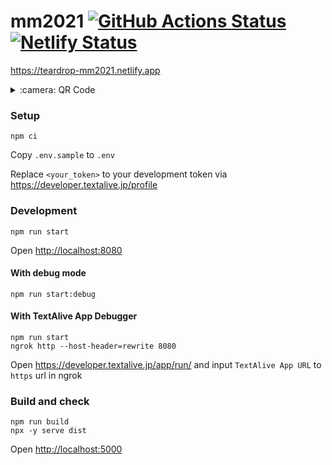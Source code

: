 # mm2021 [![GitHub Actions Status](https://github.com/teardrop-tech/mm2021/actions/workflows/build.yml/badge.svg)](https://github.com/teardrop-tech/mm2021/actions) [![Netlify Status](https://api.netlify.com/api/v1/badges/501e0435-c297-4091-99d2-f60045463b61/deploy-status)](https://app.netlify.com/sites/teardrop-mm2021/deploys)

<https://teardrop-mm2021.netlify.app>

<details>
<summary>:camera: QR Code</summary>

```
█████████████████████████████████████
█████████████████████████████████████
████ ▄▄▄▄▄ ██▀▄██▀▄▀ █▄▀ █ ▄▄▄▄▄ ████
████ █   █ █▄▀█▄▀▀▄ ███ ▄█ █   █ ████
████ █▄▄▄█ ██▄▀▀ ▄ ▀ █▄  █ █▄▄▄█ ████
████▄▄▄▄▄▄▄█ █▄▀▄█▄█ ▀ █▄█▄▄▄▄▄▄▄████
████ ▄▄█ ▄▄  ▀█▀ ▀█▀█▀ ▀▄  ██▀▄█▀████
████▀▀▀█▀▄▄██▀ ▄ ▀ █ ▄▄▀█ ▄▀██▄ ▄████
████▄▀  ▄▀▄ ▄█  ██ █  █▀ ▄ ▄█ █▄ ████
████ ▀██▄ ▄██ ▀▀█▄█▄▄▄█▀▀▀  ▄ █ ▄████
█████  ▄▀▄▄▀███▀ ▀█▀█ █▄   ██ ▀▄ ████
████▄▀ █▀ ▄▀ ██▄ ▀ ▄▀ █▀▀▄▀▄▄▀█ ▄████
████▄█▄▄██▄█ ▄▀ ██ █ ▀▀  ▄▄▄ █▀▀▀████
████ ▄▄▄▄▄ █ ▀▀▀█▄██  ▀▄ █▄█  █▄ ████
████ █   █ █▄▄▀▀ ▀█▀█▀██▄▄▄  █▀█▄████
████ █▄▄▄█ █ █▄▄ ▀ ▄ ▄█ ▀ █ ▄▄█▀▄████
████▄▄▄▄▄▄▄█▄██▄██▄█▄███▄█▄▄▄▄█▄▄████
█████████████████████████████████████
█████████████████████████████████████
```

</details>

### Setup

```shell
npm ci
```

Copy `.env.sample` to `.env`

Replace `<your_token>` to your development token via <https://developer.textalive.jp/profile>

### Development

```shell
npm run start
```

Open <http://localhost:8080>

#### With debug mode

```shell
npm run start:debug
```

#### With TextAlive App Debugger

```shell
npm run start
ngrok http --host-header=rewrite 8080
```

Open <https://developer.textalive.jp/app/run/> and input `TextAlive App URL` to `https` url in ngrok

### Build and check

```shell
npm run build
npx -y serve dist
```

Open <http://localhost:5000>
